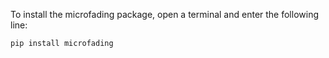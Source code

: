 To install the microfading package, open a terminal and enter the following line:

```
pip install microfading
```
